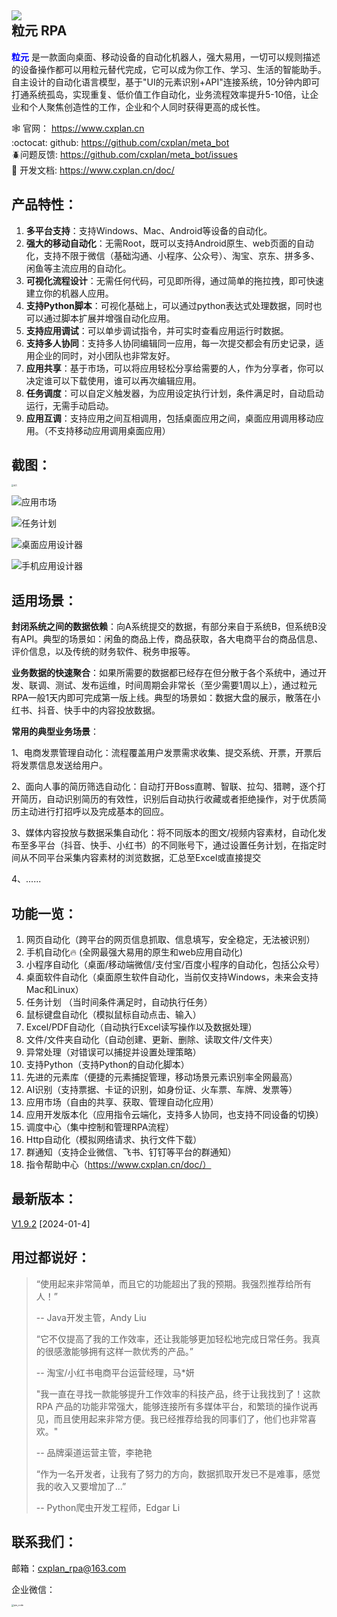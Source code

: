 

## <div><img src="./image/www/log64.png"></img></div>粒元 RPA

**<font color=blue>粒元</font>** 是一款面向桌面、移动设备的自动化机器人，强大易用，一切可以规则描述的设备操作都可以用粒元替代完成，它可以成为你工作、学习、生活的智能助手。自主设计的自动化语言模型，基于"UI的元素识别+API"连接系统，10分钟内即可打通系统孤岛，实现重复、低价值工作自动化，业务流程效率提升5-10倍，让企业和个人聚焦创造性的工作，企业和个人同时获得更高的成长性。

:spider_web: 官网： <https://www.cxplan.cn><br>
:octocat: github: <https://github.com/cxplan/meta_bot><br>
:beetle:问题反馈:  <https://github.com/cxplan/meta_bot/issues><br>
:book: 开发文档: <https://www.cxplan.cn/doc/>

## 产品特性：

1. **多平台支持**：支持Windows、Mac、Android等设备的自动化。
2. **强大的移动自动化**：无需Root，既可以支持Android原生、web页面的自动化，支持不限于微信（基础沟通、小程序、公众号）、淘宝、京东、拼多多、闲鱼等主流应用的自动化。
3. **可视化流程设计**：无需任何代码，可见即所得，通过简单的拖拉拽，即可快速建立你的机器人应用。
4. **支持Python脚本**：可视化基础上，可以通过python表达式处理数据，同时也可以通过脚本扩展并增强自动化应用。
5. **支持应用调试**：可以单步调试指令，并可实时查看应用运行时数据。
6. **支持多人协同**：支持多人协同编辑同一应用，每一次提交都会有历史记录，适用企业的同时，对小团队也非常友好。
7. **应用共享**：基于市场，可以将应用轻松分享给需要的人，作为分享者，你可以决定谁可以下载使用，谁可以再次编辑应用。
8. **任务调度**：可以自定义触发器，为应用设定执行计划，条件满足时，自动启动运行，无需手动启动。
9. **应用互调**：支持应用之间互相调用，包括桌面应用之间，桌面应用调用移动应用。（不支持移动应用调用桌面应用）



## 截图：

<img src="image/www/index/home1.png" alt="首页" style="zoom:20%;" />



![应用市场](image/www/index/home_market.png)

![任务计划](image/www/index/home_schedule.png)

![桌面应用设计器](image/www/index/design_pc.png)

![手机应用设计器](image/www/index/design_android.png)

## 适用场景：

**封闭系统之间的数据依赖**：向A系统提交的数据，有部分来自于系统B，但系统B没有API。典型的场景如：闲鱼的商品上传，商品获取，各大电商平台的商品信息、评价信息，以及传统的财务软件、税务申报等。



**业务数据的快速聚合**：如果所需要的数据都已经存在但分散于各个系统中，通过开发、联调、测试、发布运维，时间周期会非常长（至少需要1周以上），通过粒元RPA一般1天内即可完成第一版上线。典型的场景如：数据大盘的展示，散落在小红书、抖音、快手中的内容投放数据。



**常用的典型业务场景**：

1、电商发票管理自动化：流程覆盖用户发票需求收集、提交系统、开票，开票后将发票信息发送给用户。

2、面向人事的简历筛选自动化：自动打开Boss直聘、智联、拉勾、猎聘，逐个打开简历，自动识别简历的有效性，识别后自动执行收藏或者拒绝操作，对于优质简历主动进行打招呼以及完成基本的回应。

3、媒体内容投放与数据采集自动化：将不同版本的图文/视频内容素材，自动化发布至多平台（抖音、快手、小红书）的不同账号下，通过设置任务计划，在指定时间从不同平台采集内容素材的浏览数据，汇总至Excel或直接提交

4、......



## 功能一览：

1. 网页自动化（跨平台的网页信息抓取、信息填写，安全稳定，无法被识别）
2. 手机自动化:fire: (全网最强大易用的原生和web应用自动化)
3. 小程序自动化（桌面/移动端微信/支付宝/百度小程序的自动化，包括公众号）
4. 桌面软件自动化（桌面原生软件自动化，当前仅支持Windows，未来会支持Mac和Linux）
5. 任务计划 （当时间条件满足时，自动执行任务）
6. 鼠标键盘自动化（模拟鼠标自动点击、输入）
7. Excel/PDF自动化（自动执行Excel读写操作以及数据处理）
8. 文件/文件夹自动化（自动创建、更新、删除、读取文件/文件夹）
9. 异常处理（对错误可以捕捉并设置处理策略）
10. 支持Python（支持Python的自动化脚本）
11. 先进的元素库（便捷的元素捕捉管理，移动场景元素识别率全网最高）
12. AI识别（支持票据、卡证的识别，如身份证、火车票、车牌、发票等）
13. 应用市场（自由的共享、获取、管理自动化应用）
14. 应用开发版本化（应用指令云端化，支持多人协同，也支持不同设备的切换）
15. 调度中心（集中控制和管理RPA流程）
16. Http自动化（模拟网络请求、执行文件下载）
17. 群通知（支持企业微信、飞书、钉钉等平台的群通知）
18. 指令帮助中心（https://www.cxplan.cn/doc/）



## 最新版本：

[V1.9.2](https://github.com/cxplan/meta_bot/releases/tag/1.9.2) [2024-01-4]



## 用过都说好：

> “使用起来非常简单，而且它的功能超出了我的预期。我强烈推荐给所有人！”
>
> -- Java开发主管，Andy Liu
>
>
>
> “它不仅提高了我的工作效率，还让我能够更加轻松地完成日常任务。我真的很感激能够拥有这样一款优秀的产品。”
>
> -- 淘宝/小红书电商平台运营经理，马*妍
>
>
>
> "我一直在寻找一款能够提升工作效率的科技产品，终于让我找到了！这款 RPA 产品的功能非常强大，能够连接所有多媒体平台，和繁琐的操作说再见，而且使用起来非常方便。我已经推荐给我的同事们了，他们也非常喜欢。"
>
> -- 品牌渠道运营主管，李艳艳
>
>
>
> “作为一名开发者，让我有了努力的方向，数据抓取开发已不是难事，感觉我的收入又要增加了...”
>
> -- Python爬虫开发工程师，Edgar Li



## 联系我们：

邮箱：cxplan_rpa@163.com

企业微信：

<div><img src="./image/www/index/qw_code.png" alt="qw_code" style="zoom: 25%;align:left" /></div>

